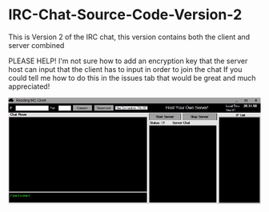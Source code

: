 # IRC-Chat-Source-Code-Version-2
This is Version 2 of the IRC chat, this version contains both the client and server combined

PLEASE HELP! I'm not sure how to add an encryption key that the server host can input that the client has to input in order to join the chat 
If you could tell me how to do this in the issues tab that would be great and much appreciated!


<img src="https://raw.githubusercontent.com/roast247/IRC-Chat-Source-Code-Version-2/main/Roasting%20IRC.png">
